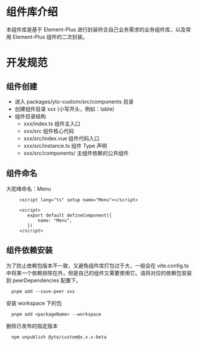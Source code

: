 # 组件库介绍

本组件库是基于 Element-Plus 进行封装符合自己业务需求的业务组件库，以及常用 Element-Plus 组件的二次封装。

# 开发规范

## 组件创建

- 进入 packages/yto-custom/src/components 目录
- 创建组件目录 xxx (小写开头，例如：table)
- 组件目录结构
  - xxx/index.ts 组件主入口
  - xxx/src 组件核心代码
  - xxx/src/index.vue 组件代码入口
  - xxx/src/instance.ts 组件 Type 声明
  - xxx/src/components/ 主组件依赖的公共组件

## 组件命名

大驼峰命名：Menu

```
     <script lang="ts" setup name="Menu"></script>

     <script>
        export default defineComponent({
            name: "Menu",
        })
     </script>
```

## 组件依赖安装

为了防止依赖包版本不一致，又避免组件库打包过于大，一般会在 vite.config.ts 中将某一个依赖排除在外，但是自己的组件又需要使用它。请将对应的依赖包安装到 peerDependencies 配置下。

```shell
  pnpm add --save-peer xxx
```

安装 workspace 下的包
```shell
  pnpm add <packageName> --workspace
```

删除已发布的指定版本
```shell
  npm unpublish @yto/custom@x.x.x-beta
```
